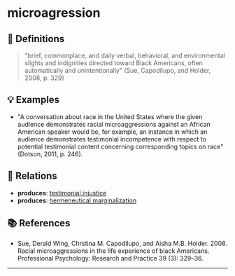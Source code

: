 # microagression

## 📖 Definitions

> "brief, commonplace, and daily verbal, behavioral, and environmental slights and indignities directed toward Black Americans, often automatically and unintentionally" (Sue, Capodilupo, and Holder, 2008, p. 329)

## 💡 Examples

- "A conversation about race in the United States where the given audience demonstrates racial microaggressions against an African American speaker would be, for example, an instance in which an audience demonstrates testimonial incompetence with respect to potential testimonial content concerning corresponding topics on race" (Dotson, 2011, p. 246).

## 🔗 Relations

- **produces**: [testimonial injustice](./testimonial-injustice.md)
- **produces**: [hermeneutical marginalization](./hermeneutical-marginalization.md)

## 📚 References

- Sue, Derald Wing, Chrstina M. Capodilupo, and Aisha M.B. Holder. 2008. Racial microaggressions in the life experience of black Americans. Professional Psychology: Research and Practice 39 (3): 329–36.

---

<script src="https://giscus.app/client.js"
                data-repo="natesheehan/conceptcartography"
                data-repo-id="R_kgDOPB5QiQ"
                data-category="General"
                data-category-id="DIC_kwDOPB5Qic4CsAxd"
                data-mapping="pathname"
                data-strict="0"
                data-reactions-enabled="1"
                data-emit-metadata="0"
                data-input-position="bottom"
                data-theme="catppuccin_mocha"
                data-lang="en"
                crossorigin="anonymous"
                async>
        </script>
        